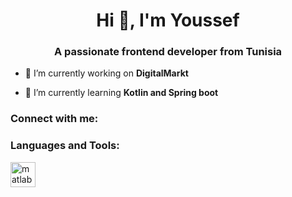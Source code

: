 <h1 align="center">Hi 👋, I'm Youssef</h1>
<h3 align="center">A passionate frontend developer from Tunisia</h3>

- 🔭 I’m currently working on **DigitalMarkt**

- 🌱 I’m currently learning **Kotlin and Spring boot**

<h3 align="left">Connect with me:</h3>
<p align="left">
</p>

<h3 align="left">Languages and Tools:</h3>
<p align="left"> <a href="https://www.mathworks.com/" target="_blank" rel="noreferrer"> <img src="https://upload.wikimedia.org/wikipedia/commons/2/21/Matlab_Logo.png" alt="matlab" width="40" height="40"/> </a> </p>
